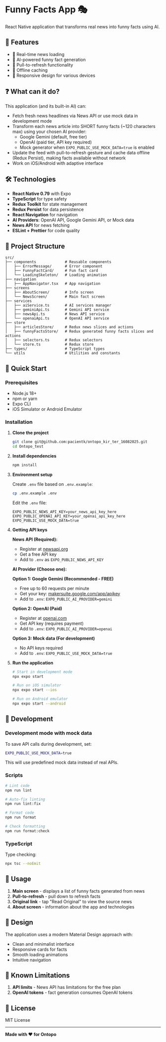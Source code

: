 # Funny Facts App 🎭

React Native application that transforms real news into funny facts using AI.

## 🚀 Features

- 📰 Real-time news loading
- 🤖 AI-powered funny fact generation
- 🔄 Pull-to-refresh functionality
- 💾 Offline caching
- 📱 Responsive design for various devices

## ❓ What can it do?

This application (and its built-in AI) can:

- Fetch fresh news headlines via News API or use mock data in development mode
- Transform each news article into SHORT funny facts (~120 characters max) using your chosen AI provider:
    - Google Gemini (default, free tier)
    - OpenAI (paid tier, API key required)
    - Mock generator when `EXPO_PUBLIC_USE_MOCK_DATA=true` is enabled
- Update the feed with pull-to-refresh gesture and cache data offline (Redux Persist), making facts available without
  network
- Work on iOS/Android with adaptive interface

## 🛠 Technologies

- **React Native 0.79** with Expo
- **TypeScript** for type safety
- **Redux Toolkit** for state management
- **Redux Persist** for data persistence
- **React Navigation** for navigation
- **AI Providers**: OpenAI API, Google Gemini API, or Mock data
- **News API** for news fetching
- **ESLint + Prettier** for code quality

## 📁 Project Structure

```
src/
├── components             # Reusable components
│   ├── ErrorMessage/      # Error component
│   ├── FunnyFactCard/     # Fun fact card
│   └── LoadingSkeleton/   # Loading animation
├── navigation             
│   ├── AppNavigator.tsx   # App navigation
├── screens
│   ├── AboutScreen/       # Info screen
│   └── NewsScreen/        # Main fact screen
├── services
│   ├── aiService.ts       # AI services manager
│   ├── geminiApi.ts       # Gemini API service
│   ├── newsApi.ts         # News API service
│   └── openaiApi.ts       # OpenAI API service
├── store
│   ├── articlesStore/     # Redux news slices and actions
│   ├── funnyFactsStore/   # Redux generated funny facts slices and actions
│   ├── selectors.ts       # Redux selectors
│   └── store.ts           # Redux store
├── types/                 # TypeScript types
└── utils                  # Utilities and constants
```

## 🚀 Quick Start

### Prerequisites

- Node.js 18+
- npm or yarn
- Expo CLI
- iOS Simulator or Android Emulator

### Installation

1. **Clone the project**
   ```bash
   git clone git@github.com:pacientk/ontopo_kir_ter_16082025.git
   cd Ontopo_test
   ```

2. **Install dependencies**
   ```bash
   npm install
   ```

3. **Environment setup**

   Create `.env` file based on `.env.example`:
   ```bash
   cp .env.example .env
   ```

   Edit the `.env` file:
   ```
   EXPO_PUBLIC_NEWS_API_KEY=your_news_api_key_here
   EXPO_PUBLIC_OPENAI_API_KEY=your_openai_api_key_here
   EXPO_PUBLIC_USE_MOCK_DATA=true
   ```

4. **Getting API keys**

   **News API (Required):**
    - Register at [newsapi.org](https://newsapi.org)
    - Get a free API key
    - Add to `.env` as `EXPO_PUBLIC_NEWS_API_KEY`

   **AI Provider (Choose one):**

   **Option 1: Google Gemini (Recommended - FREE)**
    - Free up to 60 requests per minute
    - Get your key: [makersuite.google.com/app/apikey](https://makersuite.google.com/app/apikey)
    - Add to `.env`: `EXPO_PUBLIC_AI_PROVIDER=gemini`

   **Option 2: OpenAI (Paid)**
    - Register at [openai.com](https://openai.com)
    - Get API key (requires payment)
    - Add to `.env`: `EXPO_PUBLIC_AI_PROVIDER=openai`

   **Option 3: Mock data (For development)**
    - No API keys required
    - Add to `.env`: `EXPO_PUBLIC_USE_MOCK_DATA=true`

5. **Run the application**
   ```bash
   # Start in development mode
   npx expo start
   
   # Run on iOS simulator
   npx expo start --ios
   
   # Run on Android emulator
   npx expo start --android
   ```

## 🧪 Development

### Development mode with mock data

To save API calls during development, set:

```bash
EXPO_PUBLIC_USE_MOCK_DATA=true
```

This will use predefined mock data instead of real APIs.

### Scripts

```bash
# Lint code
npm run lint

# Auto-fix linting
npm run lint:fix

# Format code
npm run format

# Check formatting
npm run format:check
```

### TypeScript

Type checking:

```bash
npx tsc --noEmit
```

## 📱 Usage

1. **Main screen** - displays a list of funny facts generated from news
2. **Pull-to-refresh** - pull down to refresh facts
3. **Original link** - tap "Read Original" to view the source news
4. **About screen** - information about the app and technologies

## 🎨 Design

The application uses a modern Material Design approach with:

- Clean and minimalist interface
- Responsive cards for facts
- Smooth loading animations
- Intuitive navigation

## 🐛 Known Limitations

1. **API limits** - News API has limitations for the free plan
2. **OpenAI tokens** - fact generation consumes OpenAI tokens

## 📄 License

MIT License

---

**Made with ❤️ for Ontopo**
